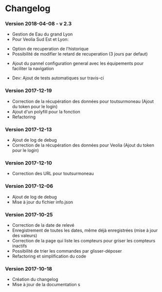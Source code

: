 # Changelog

### Version 2018-04-08 - v 2.3
* Gestion de Eau du grand Lyon
* Pour Veolia Sud Est et Lyon:
- Option de recuperation de l'historique
- Possibilité de modifier le retard de recuperation (3 jours par defaut)

* Ajout du pannel configuration general avec les équipements pour faciliter la navigation

* Dev: Ajout de tests automatiques sur travis-ci

### Version 2017-12-19

* Correction de la récupération des données pour toutsurmoneau (Ajout du token pour le login)
* Ajout d'un polyfill pour la fonction
* Refactoring

### Version 2017-12-13

* Ajout de log de debug
* Correction de la récupération des données pour Veolia (Ajout du token pour le login)

### Version 2017-12-10

* Correction des URL pour toutsurmoneau

### Version 2017-12-06

* Ajout de log de debug
* Mise à jour du fichier info.json

### Version 2017-10-25

* Correction de la date de relevé
* Enregistrement de toutes les dates, même déjà enregistrées (mise à jour des valeurs)
* Correction de la page qui liste les compteurs pour griser les compteurs inactifs
* Possibilité de trier les commandes par glisser-déposer
* Refactoring et simplification du code

### Version 2017-10-18

* Création du changelog
* Mise à jour de la documentation
s